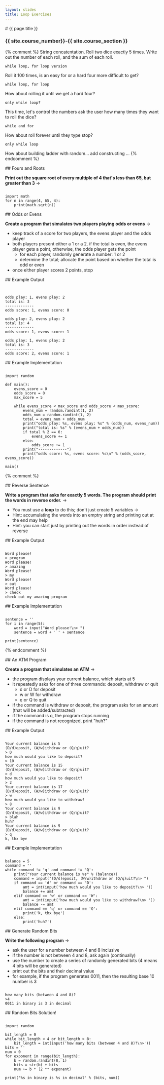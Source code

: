 ```yaml
---
layout: slides
title: Loop Exercises 
---
```

<section markdown="block" class="intro-slide">
# {{ page.title }}

### {{ site.course_number}}-{{ site.course_section }}

<p><small></small></p>
</section>
{% comment %}
String concatentation. Roll two dice exactly 5 times. Write out the number of each roll, and the sum of each roll.

	while loop, for loop version

Roll it 100 times, is an easy for or a hard four more difficult to get?

	while loop, for loop

How about rolling it until we get a hard four?

	only while loop?

This time, let's control the numbers ask the user how many times they want to roll the dice?

	while and for

How about roll forever until they type stop?

	only while loop

How about building ladder with random... add constructing ...
{% endcomment %}

<section markdown="block">
##  Fours and Roots

__Print out the square root of every multiple of 4 that's less than 65, but greater than 3__ &rarr;

<div class="fragment" markdown="block">

<pre><code data-trim contenteditable>
import math
for n in range(4, 65, 4):
    print(math.sqrt(n))    
</code></pre>
</div>
</section>

<section markdown="block">
##  Odds or Evens

__Create a program that simulates two players playing odds or evens__ &rarr;

* keep track of a score for two players, the evens player and the odds player
* both players present either a 1 or a 2.  if the total is even, the evens player gets a point, otherwise, the odds player gets the point
	* for each player, randomly generate a number: 1 or 2
	* determine the total; allocate the point based on whether the total is odd or even
* once either player scores 2 points, stop
</section>


<section markdown="block">
##  Example Output

<pre><code data-trim contenteditable>

odds play: 1, evens play: 2
total is: 3
-------------
odds score: 1, evens score: 0

odds play: 2, evens play: 2
total is: 4
-------------
odds score: 1, evens score: 1

odds play: 1, evens play: 2
total is: 3
-------------
odds score: 2, evens score: 1
</code></pre>
</section>

<section markdown="block">
##  Example Implementation

<pre><code data-trim contenteditable>
import random

def main():
    evens_score = 0
    odds_score = 0
    max_score = 5

    while evens_score < max_score and odds_score < max_score:
        evens_num = random.randint(1, 2)
        odds_num = random.randint(1, 2)
        total = evens_num + odds_num
        print("odds play: %s, evens play: %s" % (odds_num, evens_num))
        print("total is: %s" % (evens_num + odds_num))
        if total % 2 == 0:
            evens_score += 1
        else:
            odds_score += 1
        print("-------------")
        print("odds score: %s, evens score: %s\n" % (odds_score, evens_score))

main()
</code></pre>
</section>

{% comment %}

<section markdown="block">
##  Reverse Sentence

__Write a program that asks for exactly 5 words.  The program should print the words in reverse order.__ &rarr;

* You must use a __loop__ to do this; don't just create 5 variables &rarr;  
* Hint:  accumulating the words into an emptry string and printing out at the end may help
* Hint:  you can start just by printing out the words in order instead of reverse

</section>

<section markdown="block">
##   Example Output

<pre><code data-trim contenteditable>
Word please!
> program
Word please!
> amazing
Word please!
> my
Word please!
> out
Word please!
> check
check out my amazing program
</code></pre>
</section>

<section markdown="block">
##   Example Implementation

<pre><code data-trim contenteditable>
sentence = ''
for i in range(5):
    word = input("Word please!\n> ")
    sentence = word + ' ' + sentence

print(sentence)
</code></pre>
</section>

{% endcomment %}

<section markdown="block">
##  An ATM Program

__Create a program that simulates an ATM__ &rarr;

* the program displays your current balance, which starts at 5
* it repeatedly asks for one of three commands: deposit, withdraw or quit
	* d or D for deposit
	* w or W for withdraw
	* q or Q to quit
* if the command is withdraw or deposit, the program asks for an amount (that will be added/subtracted)
* if the command is q, the program stops running
* if the command is not recognized, print "huh?"
</section>

<section markdown="block">
##  Example Output 

<pre><code data-trim contenteditable>
Your current balance is 5
(D/d)eposit, (W/w)ithdraw or (Q/q)uit?
> D
how much would you like to deposit?
> 10
Your current balance is 15
(D/d)eposit, (W/w)ithdraw or (Q/q)uit?
> d
how much would you like to deposit?
> 2
Your current balance is 17
(D/d)eposit, (W/w)ithdraw or (Q/q)uit?
> w
how much would you like to withdraw?
> 8
Your current balance is 9
(D/d)eposit, (W/w)ithdraw or (Q/q)uit?
> blah
huh?
Your current balance is 9
(D/d)eposit, (W/w)ithdraw or (Q/q)uit?
> q
k, thx bye
</code></pre>
</section>


<section markdown="block">
##  Example Implementation

<pre><code data-trim contenteditable>
balance = 5
command = ''
while command != 'q' and command != 'Q':
    print("Your current balance is %s" % (balance))
    command = input("(D/d)eposit, (W/w)ithdraw or (Q/q)uit?\n> ")
    if command == 'd' or command == 'D':
        amt = int(input('how much would you like to deposit?\n> '))
        balance += amt
    elif command == 'w' or command == 'W':
        amt = int(input('how much would you like to withdraw?\n> '))
        balance -= amt
    elif command == 'q' or command == 'Q':
        print('k, thx bye')
    else:
        print('huh?')
</code></pre>
</section>

<section markdown="block">
##  Generate Random Bits

__Write the following program__ &rarr;

* ask the user for a number between 4 and 8 inclusive 
* if the number is not between 4 and 8, ask again (continually)
* use the number to create a series of randomly generated bits (4 means 4 bits will be generated)
* print out the bits and their decimal value
* for example, if the program generates 0011, then the resulting base 10 number is 3

<pre><code data-trim contenteditable>
how many bits (between 4 and 8)?
>4
0011 in binary is 3 in decimal
</code></pre>

</section>

<section markdown="block">
##  Random Bits Solution!
 
<pre><code data-trim contenteditable>
import random

bit_length = 0
while bit_length < 4 or bit_length > 8: 
    bit_length = int(input('how many bits (between 4 and 8)?\n>'))
bits = ''
num = 0
for exponent in range(bit_length):
    b = random.randint(0, 1)
    bits = str(b) + bits
    num += b * (2 ** exponent)

print('%s in binary is %s in decimal' % (bits, num))
</code></pre>
</section>

